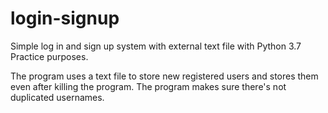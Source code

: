 # login-signup
Simple log in and sign up system with external text file with Python 3.7
Practice purposes.

The program uses a text file to store new registered users and stores them even after killing the program. The program makes sure there's not duplicated usernames.
